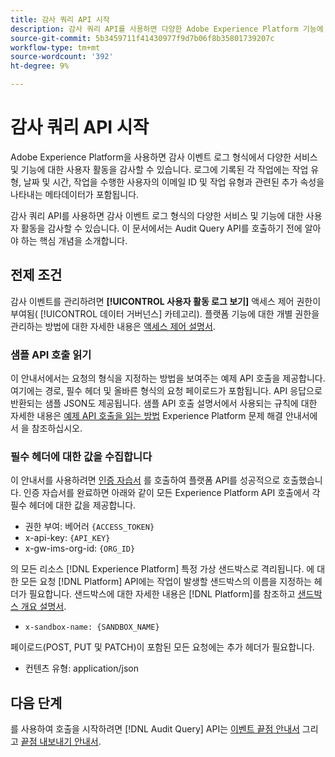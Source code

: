 ```yaml
---
title: 감사 쿼리 API 시작
description: 감사 쿼리 API를 사용하면 다양한 Adobe Experience Platform 기능에 대한 지표 데이터를 검색할 수 있습니다. 이 문서에서는 Audit Query API를 호출하기 전에 알아야 하는 핵심 개념을 소개합니다.
source-git-commit: 5b3459711f41430977f9d7b06f8b35801739207c
workflow-type: tm+mt
source-wordcount: '392'
ht-degree: 9%

---
```


# 감사 쿼리 API 시작

Adobe Experience Platform을 사용하면 감사 이벤트 로그 형식에서 다양한 서비스 및 기능에 대한 사용자 활동을 감사할 수 있습니다. 로그에 기록된 각 작업에는 작업 유형, 날짜 및 시간, 작업을 수행한 사용자의 이메일 ID 및 작업 유형과 관련된 추가 속성을 나타내는 메타데이터가 포함됩니다.

감사 쿼리 API를 사용하면 감사 이벤트 로그 형식의 다양한 서비스 및 기능에 대한 사용자 활동을 감사할 수 있습니다. 이 문서에서는 Audit Query API를 호출하기 전에 알아야 하는 핵심 개념을 소개합니다.

## 전제 조건

감사 이벤트를 관리하려면 **[!UICONTROL 사용자 활동 로그 보기]** 액세스 제어 권한이 부여됨( [!UICONTROL 데이터 거버넌스] 카테고리). 플랫폼 기능에 대한 개별 권한을 관리하는 방법에 대한 자세한 내용은 [액세스 제어 설명서](../../../../access-control/home.md).

### 샘플 API 호출 읽기

이 안내서에서는 요청의 형식을 지정하는 방법을 보여주는 예제 API 호출을 제공합니다. 여기에는 경로, 필수 헤더 및 올바른 형식의 요청 페이로드가 포함됩니다. API 응답으로 반환되는 샘플 JSON도 제공됩니다. 샘플 API 호출 설명서에서 사용되는 규칙에 대한 자세한 내용은 [예제 API 호출을 읽는 방법](../../../../landing/troubleshooting.md#how-do-i-format-an-api-request) Experience Platform 문제 해결 안내서에서 을 참조하십시오.

### 필수 헤더에 대한 값을 수집합니다

이 안내서를 사용하려면 [인증 자습서](https://www.adobe.com/go/platform-api-authentication-en) 를 호출하여 플랫폼 API를 성공적으로 호출했습니다. 인증 자습서를 완료하면 아래와 같이 모든 Experience Platform API 호출에서 각 필수 헤더에 대한 값을 제공합니다.

* 권한 부여: 베어러 `{ACCESS_TOKEN}`
* x-api-key: `{API_KEY}`
* x-gw-ims-org-id: `{ORG_ID}`

의 모든 리소스 [!DNL Experience Platform] 특정 가상 샌드박스로 격리됩니다. 에 대한 모든 요청 [!DNL Platform] API에는 작업이 발생할 샌드박스의 이름을 지정하는 헤더가 필요합니다. 샌드박스에 대한 자세한 내용은 [!DNL Platform]를 참조하고 [샌드박스 개요 설명서](../../../../sandboxes/home.md).

* `x-sandbox-name: {SANDBOX_NAME}`

페이로드(POST, PUT 및 PATCH)이 포함된 모든 요청에는 추가 헤더가 필요합니다.

* 컨텐츠 유형: application/json

## 다음 단계

를 사용하여 호출을 시작하려면 [!DNL Audit Query] API는 [이벤트 끝점 안내서](./events.md) 그리고 [끝점 내보내기 안내서](./export.md).
